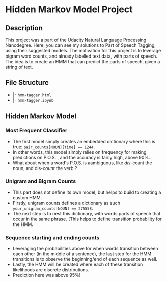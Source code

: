 # Hidden Markov Model Project

## Description
This project was a part of the Udacity Natural Language Processing Nanodegree. Here, you can see my solutions to Part of Speech Tagging, using their suggested models. The motivation for this project is to leverage bigram word counts, and already labelled text data, with parts of speech. The idea is to create an HMM that can predict the parts of speech, given a string of text.
## File Structure

- |- `hmm-tagger.html`
- |- `hmm-tagger.ipynb`

## Hidden Markov Model

### Most Frequent Classifier
* The first model simply creates an embedded dictionary where this is true: `pair_counts[NOUN][time] == 1244`.
* In other words, this model simply relies on frequency for making predictions on P.O.S. , and the accuracy is fairly high, above 90%.
* What about when a word's P.O.S. is aambiguous, like *dis*-count the noun, and dis-*count* the verb ?

### Unigram and Bigram Counts

* This part does not define its own model, but helps to build to creating a custom HMM.
* Firstly, unigram counts defines a dictionary as such `your_unigram_counts[NOUN] == 275558`.
* The next step is to nest this dictionary, with words parts of speech that occur in the same phrase. (This helps to define transition probability for the HMM.

### Sequence starting and ending counts

* Leveraging the probabilities above for when words transition between each other (in the middle of a sentence), the last step for the HMM transitions is to observe the beginning/end of each sequence as well.
* Lastly, the HMM will be created where each of these transition likelihoods are discrete distributions.
* Prediction here was above 95%!





